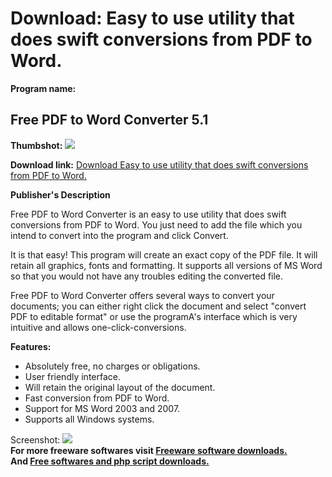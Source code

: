 # Download: Easy to use utility that does swift conversions from PDF to Word.

**Program name:**

## Free PDF to Word Converter 5.1

  
**Thumbshot:** ![](http://www.freewarefiles.com/screenshot/ssfreepdf2wordcvtr_md.jpg)   
  
**Download link:** [Download Easy to use utility that does swift conversions from PDF to Word.](http://freesoftwares.boysofts.com/Free-PDF-to-Word-Converter_program_50365.html)  
  


**Publisher's Description**  
  


Free PDF to Word Converter is an easy to use utility that does swift conversions from PDF to Word. You just need to add the file which you intend to convert into the program and click Convert. 

It is that easy! This program will create an exact copy of the PDF file. It will retain all graphics, fonts and formatting. It supports all versions of MS Word so that you would not have any troubles editing the converted file. 

Free PDF to Word Converter offers several ways to convert your documents; you can either right click the document and select "convert PDF to editable format" or use the programA's interface which is very intuitive and allows one-click-conversions.

**Features:**

  * Absolutely free, no charges or obligations. 
  * User friendly interface. 
  * Will retain the original layout of the document. 
  * Fast conversion from PDF to Word. 
  * Support for MS Word 2003 and 2007. 
  * Supports all Windows systems. 

  
  
Screenshot: ![](http://www.freewarefiles.com/screenshot/ssfreepdf2wordcvtr.jpg)   
**For more freeware softwares visit [Freeware software downloads.](http://freesoftwares.boysofts.com/)**   
**And [Free softwares and php script downloads.](http://www.boysofts.com/)**
